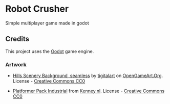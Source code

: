 # Robot Crusher

Simple multiplayer game made in godot

## Credits

This project uses the [Godot](https://godotengine.org/) game engine.

### Artwork

- [Hills Scenery Background, seamless](https://opengameart.org/content/hills-scenery-background-seamless) by [tigitalart](https://opengameart.org/users/tigitalart) on [OpenGameArt.Org](https://opengameart.org/). License - [Creative Commons CC0](https://creativecommons.org/publicdomain/zero/1.0/)

- [Platformer Pack Industrial](https://kenney.nl/assets/platformer-pack-industrial) from [Kenney.nl](https://kenney.nl). License - [Creative Commons CC0](https://creativecommons.org/publicdomain/zero/1.0/)
